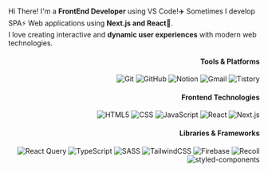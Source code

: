 
<div>
  
Hi There! I'm a **FrontEnd Developer** using VS Code!✈️ Sometimes I develop SPA⚡ Web applications using **Next.js and React**👊.  
I love creating interactive and **dynamic user experiences** with modern web technologies.
</div>

<div align="right">
  
#### Tools & Platforms
  
![Git](https://img.shields.io/badge/Git-F05032?style=flat-square&logo=git&logoColor=white)
![GitHub](https://img.shields.io/badge/GitHub-181717?style=flat-square&logo=github&logoColor=white)
![Notion](https://img.shields.io/badge/Notion-000000?style=flat-square&logo=notion&logoColor=white)
![Gmail](https://img.shields.io/badge/Gmail-EA4335?style=flat-square&logo=gmail&logoColor=white)
![Tistory](https://img.shields.io/badge/tistory-000000?style=flat-square&logo=tistory&logoColor=white)
</div>

<div align="right">
  
#### Frontend Technologies
  
![HTML5](https://img.shields.io/badge/HTML5-E34F26?style=flat-square&logo=HTML5&logoColor=black)
![CSS](https://img.shields.io/badge/CSS-1572B6?style=flat-square&logo=CSS3&logoColor=black)
![JavaScript](https://img.shields.io/badge/JavaScript-F7DF1E?style=flat-square&logo=javascript&logoColor=black)
![React](https://img.shields.io/badge/React-61DAFB?style=flat-square&logo=React&logoColor=white)
![Next.js](https://img.shields.io/badge/Next.js-000000?style=flat-square&logo=Next.js&logoColor=white)
</div>

<div align="right">
  
#### Libraries & Frameworks
  
![React Query](https://img.shields.io/badge/React%20Query-FF4154?style=flat-square&logo=reactquery&logoColor=white)
![TypeScript](https://img.shields.io/badge/TypeScript-3178C6?style=flat-square&logo=Typescript&logoColor=black)
![SASS](https://img.shields.io/badge/SASS-CC6699?style=flat-square&logo=sass&logoColor=black)
![TailwindCSS](https://img.shields.io/badge/TailwindCSS-06B6D4?style=flat-square&logo=tailwindcss&logoColor=black)
![Firebase](https://img.shields.io/badge/Firebase-DD2C00?style=flat-square&logo=Firebase&logoColor=black)
![Recoil](https://img.shields.io/badge/Recoil-3578E5?style=flat-square&logo=recoil&logoColor=white)
![styled-components](https://img.shields.io/badge/styled--components-DB7093?style=flat-square&logo=styledcomponents&logoColor=white)
</div>
